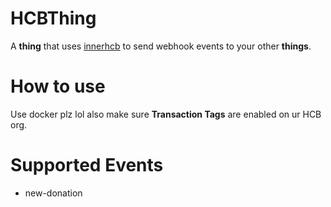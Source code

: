 # HCBThing

A **thing** that uses [innerhcb](https://github.com/Nat3z/innerhcb) to send webhook events to your other **things**.

# How to use

Use docker plz lol also make sure **Transaction Tags** are enabled on ur HCB org.

# Supported Events

- new-donation